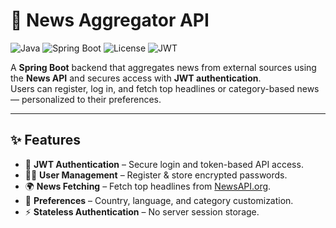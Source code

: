 # 📰 News Aggregator API

![Java](https://img.shields.io/badge/Java-17-orange)
![Spring Boot](https://img.shields.io/badge/Spring%20Boot-3.x-brightgreen)
![License](https://img.shields.io/badge/License-MIT-blue)
![JWT](https://img.shields.io/badge/Security-JWT-yellow)

A **Spring Boot** backend that aggregates news from external sources using the **News API** and secures access with **JWT authentication**.  
Users can register, log in, and fetch top headlines or category-based news — personalized to their preferences.

---

## ✨ Features

- 🔑 **JWT Authentication** – Secure login and token-based API access.
- 🧑‍💻 **User Management** – Register & store encrypted passwords.
- 🌍 **News Fetching** – Fetch top headlines from [NewsAPI.org](https://newsapi.org/).
- 📌 **Preferences** – Country, language, and category customization.
- ⚡ **Stateless Authentication** – No server session storage.


